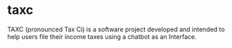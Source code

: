# taxc
TAXC (pronounced Tax Ci) is a software project developed and intended to help users file their income taxes using a chatbot as an Interface.
